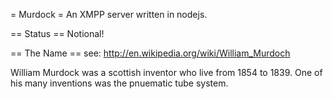 = Murdock =
An XMPP server written in nodejs.

== Status ==
Notional!

== The Name ==
see: http://en.wikipedia.org/wiki/William_Murdoch

William Murdock was a scottish inventor who live from 1854 to 1839. One
of his many inventions was the pnuematic tube system.

